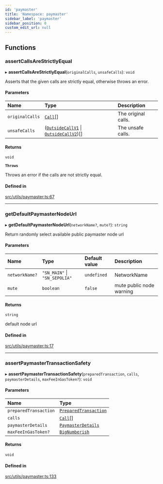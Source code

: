 ```yaml
---
id: 'paymaster'
title: 'Namespace: paymaster'
sidebar_label: 'paymaster'
sidebar_position: 0
custom_edit_url: null
---
```


## Functions

### assertCallsAreStrictlyEqual

▸ **assertCallsAreStrictlyEqual**(`originalCalls`, `unsafeCalls`): `void`

Asserts that the given calls are strictly equal, otherwise throws an error.

#### Parameters

| Name            | Type                                                                                                                                         | Description         |
| :-------------- | :------------------------------------------------------------------------------------------------------------------------------------------- | :------------------ |
| `originalCalls` | [`Call`](types.md#call)[]                                                                                                                    | The original calls. |
| `unsafeCalls`   | ([`OutsideCallV1`](types.RPC.RPCSPEC08.WALLET_API.md#outsidecallv1) \| [`OutsideCallV2`](types.RPC.RPCSPEC08.WALLET_API.md#outsidecallv2))[] | The unsafe calls.   |

#### Returns

`void`

**`Throws`**

Throws an error if the calls are not strictly equal.

#### Defined in

[src/utils/paymaster.ts:67](https://github.com/starknet-io/starknet.js/blob/v7.6.4/src/utils/paymaster.ts#L67)

---

### getDefaultPaymasterNodeUrl

▸ **getDefaultPaymasterNodeUrl**(`networkName?`, `mute?`): `string`

Return randomly select available public paymaster node url

#### Parameters

| Name           | Type                          | Default value | Description              |
| :------------- | :---------------------------- | :------------ | :----------------------- |
| `networkName?` | `"SN_MAIN"` \| `"SN_SEPOLIA"` | `undefined`   | NetworkName              |
| `mute`         | `boolean`                     | `false`       | mute public node warning |

#### Returns

`string`

default node url

#### Defined in

[src/utils/paymaster.ts:17](https://github.com/starknet-io/starknet.js/blob/v7.6.4/src/utils/paymaster.ts#L17)

---

### assertPaymasterTransactionSafety

▸ **assertPaymasterTransactionSafety**(`preparedTransaction`, `calls`, `paymasterDetails`, `maxFeeInGasToken?`): `void`

#### Parameters

| Name                  | Type                                                          |
| :-------------------- | :------------------------------------------------------------ |
| `preparedTransaction` | [`PreparedTransaction`](types.md#preparedtransaction)         |
| `calls`               | [`Call`](types.md#call)[]                                     |
| `paymasterDetails`    | [`PaymasterDetails`](../interfaces/types.PaymasterDetails.md) |
| `maxFeeInGasToken?`   | [`BigNumberish`](types.md#bignumberish)                       |

#### Returns

`void`

#### Defined in

[src/utils/paymaster.ts:133](https://github.com/starknet-io/starknet.js/blob/v7.6.4/src/utils/paymaster.ts#L133)

